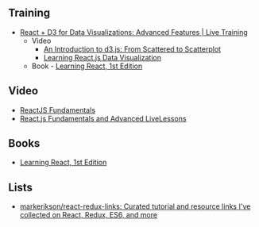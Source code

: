 Training
---------
* [React + D3 for Data Visualizations: Advanced Features | Live Training](https://www.safaribooksonline.com/live-training/courses/react-d3-for-data-visualizations-advanced-features/0636920088141/)
  * Video 
    - [An Introduction to d3.js: From Scattered to Scatterplot](https://www.safaribooksonline.com/library/view/an-introduction-to/9781491906323/)  
    - [Learning React.js Data Visualization](https://www.safaribooksonline.com/library/view/learning-reactjs-data/9781787285750/)
  * Book - [Learning React, 1st Edition](https://www.safaribooksonline.com/library/view/learning-react-1st/9781491954614/)


Video
------
* [ReactJS Fundamentals](https://www.safaribooksonline.com/library/view/reactjs-fundamentals/9780134652412/) 
* [React.js Fundamentals and Advanced LiveLessons](https://www.safaribooksonline.com/library/view/reactjs-fundamentals-and/9780134688671/)

Books
-----
* [Learning React, 1st Edition](https://www.safaribooksonline.com/library/view/learning-react-1st/9781491954614/)

Lists
------
* [markerikson/react-redux-links: Curated tutorial and resource links I've collected on React, Redux, ES6, and more](https://github.com/markerikson/react-redux-links)